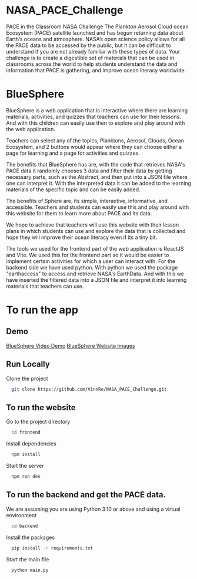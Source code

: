 # NASA_PACE_Challenge
PACE in the Classroom NASA Challenge
The Plankton Aerosol Cloud ocean Ecosystem (PACE) satellite launched and has begun returning data about Earth’s oceans and atmosphere. NASA’s open science policy allows for all the PACE data to be accessed by the public, but it can be difficult to understand if you are not already familiar with these types of data. Your challenge is to create a digestible set of materials that can be used in classrooms across the world to help students understand the data and information that PACE is gathering, and improve ocean literacy worldwide.


# BlueSphere
BlueSphere is a web application that is interactive where there are learning materials, activities, and quizzes that teachers can use for their lessons. And with this children can easily use then to explore and play around with the web application.

Teachers can select any of the topics, Planktons, Aerosol, Clouds, Ocean Ecosystem, and 2 buttons would appear where they can choose either a page for learning and a page for activities and quizzes.

The benefits that BlueSphere has are, with the code that retrieves NASA's PACE data it randomly chooses 3 data and filter their data by getting necessary parts, such as the Abstract, and then put into a JSON file where one can interpret it. With the interpreted data it can be added to the learning materials of the specific topic and can be easily added. 

The benefits of Sphere are, its simple, interactive, informative, and accessible. Teachers and students can easily use this and play around with this website for them to learn more about PACE and its data.

We hope to achieve that teachers will use this website with their lesson plans in which students can use and explore the data that is collected and hope they will improve their ocean literacy even if its a tiny bit.

The tools we used for the frontend part of the web application is ReactJS and Vite. We used this for the frontend part so it would be easier to implement certain activities for which a user can interact with. For the backend side we have used python. With python we used the package "earthaccess" to access and retrieve NASA's EarthData. And with this we have inserted the filtered data into a JSON file and interpret it into learning materials that teachers can use.

# To run the app

## Demo

[BlueSphere Video Demo](https://drive.google.com/file/d/1r7UUQ7iaRvF0qfcBw7HP82V8wZzAq_BH/view?usp=sharing)
[BlueSphere Website Images](https://drive.google.com/drive/folders/1a204pLBe80M781dYPcoWVx1wDkgMnhsA?usp=sharing)


## Run Locally

Clone the project

```bash
  git clone https://github.com/VinnRe/NASA_PACE_Challenge.git
```

## To run the website

Go to the project directory

```bash
  cd frontend
```

Install dependencies

```bash
  npm install
```

Start the server

```bash
  npm run dev
```

## To run the backend and get the PACE data. 
We are assuming you are using Python 3.10 or above and using a virtual environment

```bash
  cd backend
```

Install the packages

```bash
  pip install -r requirements.txt
```

Start the main file

```bash
  python main.py
```
